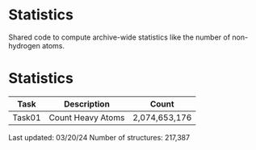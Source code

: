 # Statistics
Shared code to compute archive-wide statistics like the number of non-hydrogen atoms.

# Statistics
| Task | Description | Count |
| --- | --- | --- |
| Task01 | Count Heavy Atoms | 2,074,653,176 |

Last updated: 03/20/24
Number of structures: 217,387